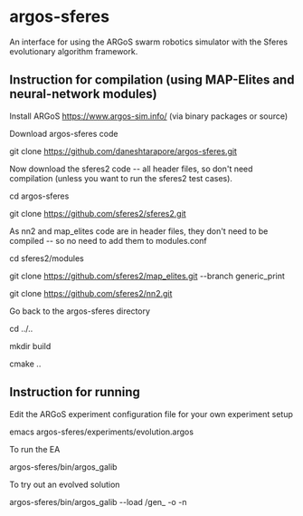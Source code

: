 argos-sferes
=======

An interface for using the ARGoS swarm robotics simulator with the Sferes evolutionary algorithm framework.


Instruction for compilation (using MAP-Elites and neural-network modules)
-------------

Install ARGoS https://www.argos-sim.info/ (via binary packages or source)

Download argos-sferes code

git clone https://github.com/daneshtarapore/argos-sferes.git


Now download the sferes2 code -- all header files, so don't need compilation (unless you want to run the sferes2 test cases).

cd argos-sferes

git clone https://github.com/sferes2/sferes2.git 


As nn2 and map_elites code are in header files, they don't need to be compiled -- so no need to add them to modules.conf

cd sferes2/modules

git clone https://github.com/sferes2/map_elites.git --branch generic_print

git clone https://github.com/sferes2/nn2.git



Go back to the argos-sferes directory

cd ../..

mkdir build

cmake ..


Instruction for running
-------------

Edit the ARGoS experiment configuration file for your own experiment setup

emacs argos-sferes/experiments/evolution.argos


To run the EA

argos-sferes/bin/argos_galib


To try out an evolved solution

argos-sferes/bin/argos_galib --load <path to generation file>/gen_<number> -o <output file> -n <index of individual in MAP>
